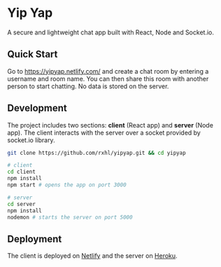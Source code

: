# Yip Yap

A secure and lightweight chat app built with React, Node and Socket.io.

## Quick Start

Go to https://yipyap.netlify.com/ and create a chat room by entering a username and room name. You can then share this room with another person to start chatting. No data is stored on the server.

## Development

The project includes two sections: **client** (React app) and **server** (Node app). The client interacts with the server over a socket provided by socket.io library.

```bash
git clone https://github.com/rxhl/yipyap.git && cd yipyap

# client
cd client
npm install
npm start # opens the app on port 3000

# server
cd server
npm install
nodemon # starts the server on port 5000
```

## Deployment

The client is deployed on [Netlify](https://www.netlify.com/) and the server on [Heroku](https://www.heroku.com/).
